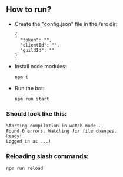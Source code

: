## How to run?

- Create the "config.json" file in the /src dir:

  ```
  {
    "token": "",
    "clientId": "",
    "guildId": ""
  }
  ```

- Install node modules:

    `npm i`

- Run the bot:

    `npm run start`

### Should look like this:

```
Starting compilation in watch mode...
Found 0 errors. Watching for file changes.
Ready!
Logged in as ...!
```

### Reloading slash commands:

`npm run reload`
